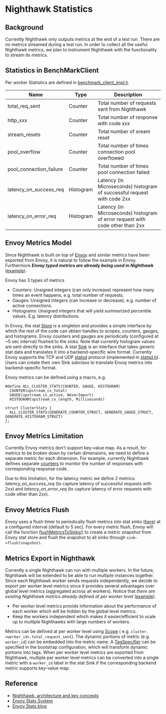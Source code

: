# Nighthawk Statistics

## Background
Currently Nighthawk only outputs metrics at the end of a test run. There are no metrics streamed during a test run. In order to collect all the useful Nighthawk metrics, we plan to instrument Nighthawk with the functionality to stream its metrics.


## Statistics in BenchMarkClient
Per worker Statistics are defined in [benchmark_client_impl.h](https://github.com/envoyproxy/nighthawk/blob/master/source/client/benchmark_client_impl.h)

Name | Type | Description
-----| ----- | ----------------
total_req_sent | Counter | Total number of requests sent from Nighthawk
http_xxx | Counter | Total number of response with code xxx
stream_resets | Counter | Total number of sream reset
pool_overflow | Counter | Total number of times connection pool overflowed
pool_connection_failure | Counter | Total number of times pool connection failed
latency_on_success_req | Histogram | Latency (in Microseconds) histogram of successful request with code 2xx
latency_on_error_req | Histogram | Latency (in Microseconds) histogram of error request with code other than 2xx

## Envoy Metrics Model
Since Nighthawk is built on top of [Envoy](https://github.com/envoyproxy/envoy) and similar metrics have been exported from Envoy, it is natural to follow the example in Envoy. Furthermore ***Envoy typed metrics are already being used in Nighthawk*** ([example](https://github.com/envoyproxy/nighthawk/blob/master/source/client/benchmark_client_impl.h#L33-L46)).


Envoy has 3 types of metrics
- Counters: Unsigned integers (can only increase) represent how many times an event happens, e.g. total number of requests.
- Gauges: Unsigned integers (can increase or decrease), e.g. number of active connections.
- Histograms: Unsigned integers that will yield summarized percentile values. E.g. latency distributions.


In Envoy, the stat [Store](https://github.com/envoyproxy/envoy/blob/74530c92cfa3682b49b540fddf2aba40ac10c68e/include/envoy/stats/store.h#L29) is a singleton and provides a simple interface by which the rest of the code can obtain handles to scopes, counters, gauges, and histograms. Envoy counters and gauges are periodically (configured at ~5 sec interval) flushed to the sinks. Note that currently histogram values are sent directly to the sinks. A stat [Sink](https://github.com/envoyproxy/envoy/blob/74530c92cfa3682b49b540fddf2aba40ac10c68e/include/envoy/stats/sink.h#L48) is an interface that takes generic stat data and translates it into a backend-specific wire format. Currently Envoy supports the TCP and UDP [statsd](https://github.com/b/statsd_spec) protocol (implemented in [statsd.h](https://github.com/envoyproxy/envoy/blob/master/source/extensions/stat_sinks/common/statsd/statsd.h)). Users can create their own Sink subclass to translate Envoy metrics into backend-specific format.

Envoy metrics can be defined using a macro, e.g.
```
#define ALL_CLUSTER_STATS(COUNTER, GAUGE, HISTOGRAM)
  COUNTER(upstream_cx_total)
  GAUGE(upstream_cx_active, NeverImport)
  HISTOGRAM(upstream_cx_length, Milliseconds)

struct ClusterStats {
  ALL_CLUSTER_STATS(GENERATE_COUNTER_STRUCT, GENERATE_GAUGE_STRUCT, GENERATE_HISTOGRAM_STRUCT)
};
```

## Envoy Metrics Limitation
Currently Envoy metrics don't support key-value map. As a result, for metrics to be broken down by certain dimensions, we need to define a separate metric for each dimension. For example, currently Nighthawk defines separate [counters](https://github.com/envoyproxy/nighthawk/blob/master/source/client/benchmark_client_impl.h#L35-L40) to monitor the number of responses with corresponding response code.

Due to this limitation, for the latency metric we define 2 metrics: *latency_on_success_req* (to capture latency of successful requests with 2xx) and *latency_on_error_req* (to capture latency of error requests with code other than 2xx).


## Envoy Metrics Flush
Envoy uses a flush timer to periodically flush metrics into stat sinks ([here](https://github.com/envoyproxy/envoy/blob/74530c92cfa3682b49b540fddf2aba40ac10c68e/source/server/server.cc#L479-L480)) at a configured interval (default to 5 sec). For every metric flush, Envoy will call the function [flushMetricsToSinks()](https://github.com/envoyproxy/envoy/blob/74530c92cfa3682b49b540fddf2aba40ac10c68e/source/server/server.cc#L175) to create a metric snapshot from Envoy stat store and flush the snapshot to all sinks through `sink->flush(snapshot)`.


## Metrics Export in Nighthawk
Currently a single Nighthawk can run with multiple workers. In the future, Nighthawk will be extended to be able to run multiple instances together. Since each Nighthawk worker sends requests independently, we decide to export per worker level metrics since it provides several advantages over global level metrics (aggregated across all workers). Notice that *there are existing Nighthawk metrics already defined at per worker level* ([example](https://github.com/envoyproxy/nighthawk/blob/bc72a52efdc489beaa0844b34f136e03394bd355/source/client/benchmark_client_impl.cc#L61)).
- Per worker level metrics provide information about the performance of each worker which will be hidden by the global level metrics.
- Keep the workers independent which makes it easier/efficient to scale up to multiple Nighthawks with large numbers of workers.

Metrics can be defined at per worker level using [Scope](https://github.com/envoyproxy/envoy/blob/e9c2c8c4a0141c9634316e8283f98f412d0dd207/include/envoy/stats/scope.h#L35) ( e.g. `cluster.<worker_id>.total_request_sent`). The dynamic portions of metric (e.g. `worker_id`) can be embedded into the metric name. A [TagSpecifier](https://github.com/envoyproxy/envoy/blob/7a652daf35d7d4a6a6bad5a010fe65947ee4411a/api/envoy/config/metrics/v3/stats.proto#L182) can be specified in the bootstrap configuration, which will transform dynamic portions into tags. When per worker level metrics are exported from Nighthawk, multiple per worker level metrics can be converted into a single metric with a `worker_id` label in the stat Sink if the corresponding backend metric supports key-value map.

## Reference
- [Nighthawk: architecture and key concepts](https://github.com/envoyproxy/nighthawk/blob/master/docs/root/overview.md)
- [Envoy Stats System](https://github.com/envoyproxy/envoy/blob/master/source/docs/stats.md)
- [Envoy Stats blog](https://blog.envoyproxy.io/envoy-stats-b65c7f363342)
